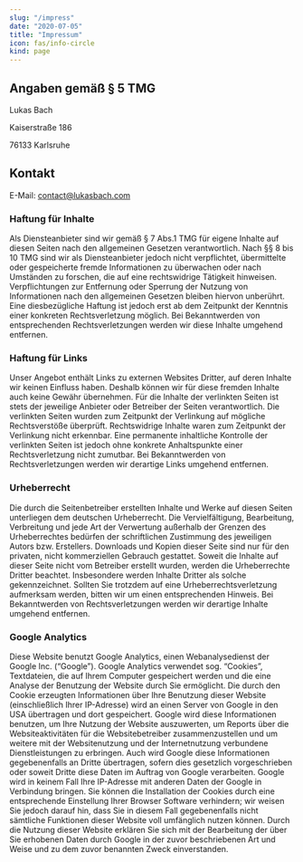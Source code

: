 ```yaml
---
slug: "/impress"
date: "2020-07-05"
title: "Impressum"
icon: fas/info-circle
kind: page
---
```


## Angaben gemäß § 5 TMG

Lukas Bach

Kaiserstraße 186

76133 Karlsruhe

## Kontakt
E-Mail: contact@lukasbach.com

### Haftung für Inhalte
Als Diensteanbieter sind wir gemäß § 7 Abs.1 TMG für eigene Inhalte auf diesen Seiten nach den
allgemeinen Gesetzen verantwortlich. Nach §§ 8 bis 10 TMG sind wir als Diensteanbieter jedoch nicht
verpflichtet, übermittelte oder gespeicherte fremde Informationen zu überwachen oder nach Umständen zu
forschen, die auf eine rechtswidrige Tätigkeit hinweisen.
Verpflichtungen zur Entfernung oder Sperrung der Nutzung von Informationen nach den allgemeinen
Gesetzen bleiben hiervon unberührt. Eine diesbezügliche Haftung ist jedoch erst ab dem Zeitpunkt der
Kenntnis einer konkreten Rechtsverletzung möglich. Bei Bekanntwerden von entsprechenden
Rechtsverletzungen werden wir diese Inhalte umgehend entfernen.

### Haftung für Links

Unser Angebot enthält Links zu externen Websites Dritter, auf deren Inhalte wir keinen Einfluss haben.
Deshalb können wir für diese fremden Inhalte auch keine Gewähr übernehmen. Für die Inhalte der
verlinkten Seiten ist stets der jeweilige Anbieter oder Betreiber der Seiten verantwortlich. Die verlinkten
Seiten wurden zum Zeitpunkt der Verlinkung auf mögliche Rechtsverstöße überprüft. Rechtswidrige Inhalte
waren zum Zeitpunkt der Verlinkung nicht erkennbar.
Eine permanente inhaltliche Kontrolle der verlinkten Seiten ist jedoch ohne konkrete Anhaltspunkte einer
Rechtsverletzung nicht zumutbar. Bei Bekanntwerden von Rechtsverletzungen werden wir derartige Links
umgehend entfernen.

### Urheberrecht

Die durch die Seitenbetreiber erstellten Inhalte und Werke auf diesen Seiten unterliegen dem deutschen
Urheberrecht. Die Vervielfältigung, Bearbeitung, Verbreitung und jede Art der Verwertung außerhalb der
Grenzen des Urheberrechtes bedürfen der schriftlichen Zustimmung des jeweiligen Autors bzw. Erstellers.
Downloads und Kopien dieser Seite sind nur für den privaten, nicht kommerziellen Gebrauch gestattet.
Soweit die Inhalte auf dieser Seite nicht vom Betreiber erstellt wurden, werden die Urheberrechte Dritter
beachtet. Insbesondere werden Inhalte Dritter als solche gekennzeichnet. Sollten Sie trotzdem auf eine
Urheberrechtsverletzung aufmerksam werden, bitten wir um einen entsprechenden Hinweis. Bei
Bekanntwerden von Rechtsverletzungen werden wir derartige Inhalte umgehend entfernen.

### Google Analytics

Diese Website benutzt Google Analytics, einen Webanalysedienst der Google Inc. (“Google”). Google Analytics
verwendet sog. “Cookies”, Textdateien, die auf Ihrem Computer gespeichert werden und die eine Analyse der
Benutzung der Website durch Sie ermöglicht. Die durch den Cookie erzeugten Informationen über Ihre Benutzung
dieser Website (einschließlich Ihrer IP-Adresse) wird an einen Server von Google in den USA übertragen und
dort gespeichert. Google wird diese Informationen benutzen, um Ihre Nutzung der Website auszuwerten, um Reports
über die Websiteaktivitäten für die Websitebetreiber zusammenzustellen und um weitere mit der Websitenutzung
und der Internetnutzung verbundene Dienstleistungen zu erbringen. Auch wird Google diese Informationen gegebenenfalls
an Dritte übertragen, sofern dies gesetzlich vorgeschrieben oder soweit Dritte diese Daten im Auftrag von Google
verarbeiten. Google wird in keinem Fall Ihre IP-Adresse mit anderen Daten der Google in Verbindung bringen. Sie
können die Installation der Cookies durch eine entsprechende Einstellung Ihrer Browser Software verhindern; wir
weisen Sie jedoch darauf hin, dass Sie in diesem Fall gegebenenfalls nicht sämtliche Funktionen dieser Website
voll umfänglich nutzen können. Durch die Nutzung dieser Website erklären Sie sich mit der Bearbeitung der über
Sie erhobenen Daten durch Google in der zuvor beschriebenen Art und Weise und zu dem zuvor benannten Zweck
einverstanden.